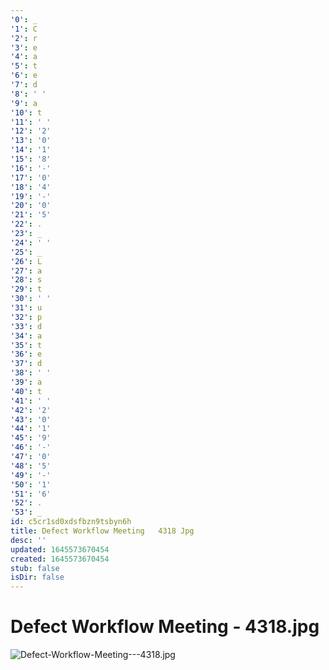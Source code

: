 ```yaml
---
'0': _
'1': C
'2': r
'3': e
'4': a
'5': t
'6': e
'7': d
'8': ' '
'9': a
'10': t
'11': ' '
'12': '2'
'13': '0'
'14': '1'
'15': '8'
'16': '-'
'17': '0'
'18': '4'
'19': '-'
'20': '0'
'21': '5'
'22': .
'23': _
'24': ' '
'25': _
'26': L
'27': a
'28': s
'29': t
'30': ' '
'31': u
'32': p
'33': d
'34': a
'35': t
'36': e
'37': d
'38': ' '
'39': a
'40': t
'41': ' '
'42': '2'
'43': '0'
'44': '1'
'45': '9'
'46': '-'
'47': '0'
'48': '5'
'49': '-'
'50': '1'
'51': '6'
'52': .
'53': _
id: c5cr1sd0xdsfbzn9tsbyn6h
title: Defect Workflow Meeting   4318 Jpg
desc: ''
updated: 1645573670454
created: 1645573670454
stub: false
isDir: false
---
```


# Defect Workflow Meeting - 4318.jpg


![Defect-Workflow-Meeting---4318.jpg](/assets/defect-workflow-meeting---4318-mmb2u23sciuq.jpg)


